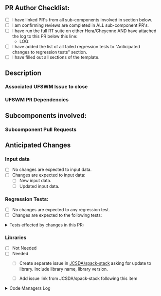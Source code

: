 <!-- THE FOLLOWING IS FOR THE PR AUTHOR TO FILL OUT
PLEASE DO NOT MODIFY THE TEMPLATE BEYOND FILLING OUT THE PROPER SECTIONS -->
## PR Author Checklist:
<!--  Please complete all items in list. -->
- [ ] I have linked PR's from all sub-components involved in section below. <!-- PLEASE DO NOT LINK SUBCOMPONENT ISSUES -->
- [ ] I am confirming reviews are completed in ALL sub-component PR's.
- [ ] I have run the full RT suite on either Hera/Cheyenne AND have attached the log to this PR below this line:
  - LOG: 
- [ ] I have added the list of all failed regression tests to "Anticipated changes to regression tests" section.
- [ ] I have filled out all sections of the template.

## Description
<!-- Provide a detailed description of what this PR does in the space provided below-->


### Associated UFSWM Issue to close
<!-- Example: "- Closes #1698" -->


### UFSWM PR Dependencies
<!-- Example: "- Depends on #1733" or "None"-->


## Subcomponents involved:
<!-- Options are: AQM CDEPS CICE CMEPS CMakeModules FV3 GOCART HYCOM MOM6 NOAHMP WW3 stochastic_physics None -->


### Subcomponent Pull Requests
<!-- format: - <community>/<repo>/pull/<PR number> i.e.: - NOAA-EMC/fv3atm/pull/33 or "None" -->


## Anticipated Changes
### Input data
- [ ] No changes are expected to input data.
- [ ] Changes are expected to input data:
  - [ ] New input data.
  - [ ] Updated input data.

### Regression Tests:
- [ ] No changes are expected to any regression test.
- [ ] Changes are expected to the following tests:
<!-- Please insert what RT's change and why you expect them to change in the space provided below -->
<details><summary>Tests effected by changes in this PR:</summary>
  <!-- ADD ITEMS HERE -->
</details>

### Libraries
<!-- Library updates take time. If this PR needs updates to libraries, please make sure to accomplish the following tasks -->
- [ ] Not Needed
- [ ] Needed
  - [ ] Create separate issue in [JCSDA/spack-stack](https://github.com/JCSDA/spack-stack) asking for update to library. Include library name, library version.
  - [ ] Add issue link from JCSDA/spack-stack following this item <!-- for example: "- JCSDA/spack-stack/issue/1757" -->


<!-- THE FOLLOWING IS FOR CODE MANAGERS ONLY DO NOT FILL OUT -->
<details><summary>Code Managers Log</summary>

- [ ] This PR is up-to-date with the top of all sub-component repositories except for those sub-components which are the subject of this PR.
- [ ] Move new/updated input data on RDHPCS Hera and propagate input data changes to all supported systems.
  - [ ] N/A

### Testing Log:
- RDHPCS
  - [ ] Hera
  - [ ] Orion
  - [ ] Jet
  - [ ] Gaea
  - [ ] Cheyenne
- WCOSS2
  - [ ] Dogwood/Cactus
  - [ ] Acorn
- CI
  - [ ] Completed
- opnReqTest
  - [ ] N/A
  - [ ] Log attached to comment
</details>